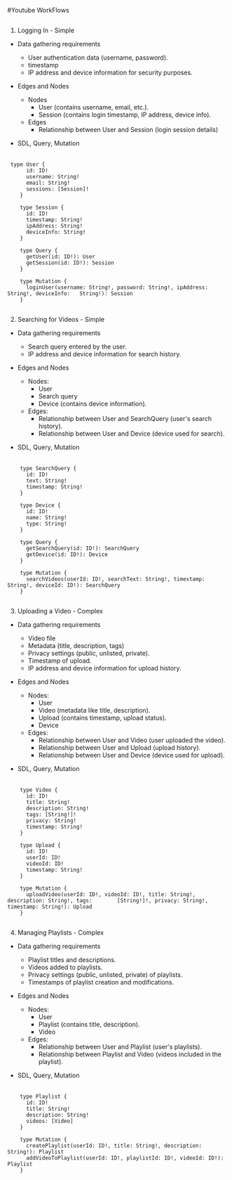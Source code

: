 #Youtube WorkFlows
##

1. Logging In - Simple
  * Data gathering requirements
    - User authentication data (username, password).
    - timestamp
    - IP address and device information for security purposes.

  * Edges and Nodes
    * Nodes
      - User (contains username, email, etc.).
      - Session (contains login timestamp, IP address, device info).
    * Edges
      - Relationship between User and Session (login session details)

  * SDL, Query, Mutation
######
     type User {
    	  id: ID!
    	  username: String!
    	  email: String!
    	  sessions: [Session]!
    	}

    	type Session {
    	  id: ID!
    	  timestamp: String!
    	  ipAddress: String!
    	  deviceInfo: String!
    	}

    	type Query {
    	  getUser(id: ID!): User
    	  getSession(id: ID!): Session
    	}

    	type Mutation {
    	  loginUser(username: String!, password: String!, ipAddress: String!, deviceInfo: 	String!): Session
    	}

##

2. Searching for Videos - Simple
  * Data gathering requirements
    - Search query entered by the user.
    - IP address and device information for search history.

  * Edges and Nodes
    * Nodes:
      - User
      - Search query
      - Device (contains device information).
    * Edges:
      - Relationship between User and SearchQuery (user's search history).
      - Relationship between User and Device (device used for search).

  * SDL, Query, Mutation
######
    	type SearchQuery {
    	  id: ID!
    	  text: String!
    	  timestamp: String!
    	}

    	type Device {
    	  id: ID!
    	  name: String!
    	  type: String!
    	}

    	type Query {
    	  getSearchQuery(id: ID!): SearchQuery
    	  getDevice(id: ID!): Device
    	}

    	type Mutation {
    	  searchVideos(userId: ID!, searchText: String!, timestamp: String!, deviceId: ID!): SearchQuery
    	}

##

3. Uploading a Video - Complex
  * Data gathering requirements
    - Video file
    - Metadata (title, description, tags)
    - Privacy settings (public, unlisted, private).
    - Timestamp of upload.
    - IP address and device information for upload history.

  * Edges and Nodes
    * Nodes:
      - User
      - Video (metadata like title, description).
      - Upload (contains timestamp, upload status).
      - Device
    * Edges:
      - Relationship between User and Video (user uploaded the video).
      - Relationship between User and Upload (upload history).
      - Relationship between User and Device (device used for upload).

  * SDL, Query, Mutation
######
    	type Video {
    	  id: ID!
    	  title: String!
    	  description: String!
    	  tags: [String!]!
    	  privacy: String!
    	  timestamp: String!
    	}

    	type Upload {
    	  id: ID!
    	  userId: ID!
    	  videoId: ID!
    	  timestamp: String!
    	}

    	type Mutation {
    	  uploadVideo(userId: ID!, videoId: ID!, title: String!, description: String!, tags: 		[String!]!, privacy: String!, timestamp: String!): Upload
    	}

##

4. Managing Playlists - Complex
  * Data gathering requirements
    - Playlist titles and descriptions.
    - Videos added to playlists.
    - Privacy settings (public, unlisted, private) of playlists.
    - Timestamps of playlist creation and modifications.

  * Edges and Nodes
    * Nodes:
      - User
      - Playlist (contains title, description).
      - Video
    * Edges:
      - Relationship between User and Playlist (user's playlists).
      - Relationship between Playlist and Video (videos included in the playlist).

  * SDL, Query, Mutation
######
    	type Playlist {
    	  id: ID!
    	  title: String!
    	  description: String!
    	  videos: [Video]
    	}

    	type Mutation {
    	  createPlaylist(userId: ID!, title: String!, description: String!): Playlist
    	  addVideoToPlaylist(userId: ID!, playlistId: ID!, videoId: ID!): Playlist
    	}
